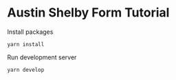 # Austin Shelby Form Tutorial

Install packages

`yarn install`

Run development server

`yarn develop`

